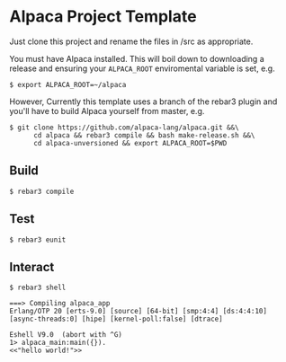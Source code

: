 Alpaca Project Template
=====

Just clone this project and rename the files in /src as appropriate.

You must have Alpaca installed. This will boil down to downloading a release
and ensuring your `ALPACA_ROOT` enviromental variable is set, e.g.

    $ export ALPACA_ROOT=~/alpaca

However, Currently this template uses a branch of the rebar3 plugin 
and you'll have to build Alpaca yourself from master, e.g.

    $ git clone https://github.com/alpaca-lang/alpaca.git &&\
          cd alpaca && rebar3 compile && bash make-release.sh &&\
          cd alpaca-unversioned && export ALPACA_ROOT=$PWD
    

Build
-----

    $ rebar3 compile


Test
-----

    $ rebar3 eunit


Interact
-----
    $ rebar3 shell

    ===> Compiling alpaca_app
    Erlang/OTP 20 [erts-9.0] [source] [64-bit] [smp:4:4] [ds:4:4:10] [async-threads:0] [hipe] [kernel-poll:false] [dtrace]

    Eshell V9.0  (abort with ^G)
    1> alpaca_main:main({}).
    <<"hello world!">>
